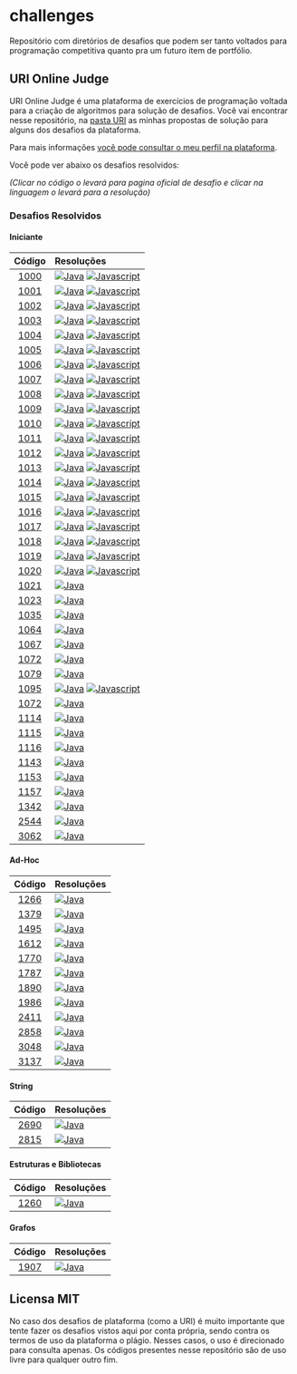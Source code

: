 # challenges
Repositório com diretórios de desafios que podem ser tanto voltados para programação competitiva quanto pra um futuro item de portfólio.

## URI Online Judge
URI Online Judge é uma plataforma de exercícios de programação voltada para a criação de algoritmos para solução de desafios.
Você vai encontrar nesse repositório, na [pasta URI] as minhas propostas de solução para alguns dos desafios da plataforma.

Para mais informações [você pode consultar o meu perfil na plataforma].

Você pode ver abaixo os desafios resolvidos:

_(Clicar no código o levará para pagina oficial de desafio e clicar na linguagem o levará para a resolução)_

### Desafios Resolvidos
#### Iniciante
| Código | Resoluções |
| :---: | :--- |
| [1000] | [![Java]](https://github.com/gabrielandradedev/challenges/blob/master/URI/Iniciante/1000/Main.java) [![Javascript]](https://github.com/gabrielandradedev/challenges/blob/master/URI/Iniciante/1000/index.js) |
| [1001] | [![Java]](https://github.com/gabrielandradedev/challenges/blob/master/URI/Iniciante/1001/Main.java) [![Javascript]](https://github.com/gabrielandradedev/challenges/blob/master/URI/Iniciante/1001/index.js) |
| [1002] | [![Java]](https://github.com/gabrielandradedev/challenges/blob/master/URI/Iniciante/1002/Main.java) [![Javascript]](https://github.com/gabrielandradedev/challenges/blob/master/URI/Iniciante/1002/index.js) |
| [1003] | [![Java]](https://github.com/gabrielandradedev/challenges/blob/master/URI/Iniciante/1003/Main.java) [![Javascript]](https://github.com/gabrielandradedev/challenges/blob/master/URI/Iniciante/1003/index.js) |
| [1004] | [![Java]](https://github.com/gabrielandradedev/challenges/blob/master/URI/Iniciante/1004/Main.java) [![Javascript]](https://github.com/gabrielandradedev/challenges/blob/master/URI/Iniciante/1004/index.js) |
| [1005] | [![Java]](https://github.com/gabrielandradedev/challenges/blob/master/URI/Iniciante/1005/Main.java) [![Javascript]](https://github.com/gabrielandradedev/challenges/blob/master/URI/Iniciante/1005/index.js) |
| [1006] | [![Java]](https://github.com/gabrielandradedev/challenges/blob/master/URI/Iniciante/1006/Main.java) [![Javascript]](https://github.com/gabrielandradedev/challenges/blob/master/URI/Iniciante/1006/index.js) |
| [1007] | [![Java]](https://github.com/gabrielandradedev/challenges/blob/master/URI/Iniciante/1007/Main.java) [![Javascript]](https://github.com/gabrielandradedev/challenges/blob/master/URI/Iniciante/1007/index.js) |
| [1008] | [![Java]](https://github.com/gabrielandradedev/challenges/blob/master/URI/Iniciante/1008/Main.java) [![Javascript]](https://github.com/gabrielandradedev/challenges/blob/master/URI/Iniciante/1008/index.js) |
| [1009] | [![Java]](https://github.com/gabrielandradedev/challenges/blob/master/URI/Iniciante/1009/Main.java) [![Javascript]](https://github.com/gabrielandradedev/challenges/blob/master/URI/Iniciante/1009/index.js) |
| [1010] | [![Java]](https://github.com/gabrielandradedev/challenges/blob/master/URI/Iniciante/1010/Main.java) [![Javascript]](https://github.com/gabrielandradedev/challenges/blob/master/URI/Iniciante/1010/index.js) |
| [1011] | [![Java]](https://github.com/gabrielandradedev/challenges/blob/master/URI/Iniciante/1011/Main.java) [![Javascript]](https://github.com/gabrielandradedev/challenges/blob/master/URI/Iniciante/1011/index.js) |
| [1012] | [![Java]](https://github.com/gabrielandradedev/challenges/blob/master/URI/Iniciante/1012/Main.java) [![Javascript]](https://github.com/gabrielandradedev/challenges/blob/master/URI/Iniciante/1012/index.js) |
| [1013] | [![Java]](https://github.com/gabrielandradedev/challenges/blob/master/URI/Iniciante/1013/Main.java) [![Javascript]](https://github.com/gabrielandradedev/challenges/blob/master/URI/Iniciante/1013/index.js) |
| [1014] | [![Java]](https://github.com/gabrielandradedev/challenges/blob/master/URI/Iniciante/1014/Main.java) [![Javascript]](https://github.com/gabrielandradedev/challenges/blob/master/URI/Iniciante/1014/index.js) |
| [1015] | [![Java]](https://github.com/gabrielandradedev/challenges/blob/master/URI/Iniciante/1015/Main.java) [![Javascript]](https://github.com/gabrielandradedev/challenges/blob/master/URI/Iniciante/1015/index.js) |
| [1016] | [![Java]](https://github.com/gabrielandradedev/challenges/blob/master/URI/Iniciante/1016/Main.java) [![Javascript]](https://github.com/gabrielandradedev/challenges/blob/master/URI/Iniciante/1016/index.js) |
| [1017] | [![Java]](https://github.com/gabrielandradedev/challenges/blob/master/URI/Iniciante/1017/Main.java) [![Javascript]](https://github.com/gabrielandradedev/challenges/blob/master/URI/Iniciante/1017/index.js) |
| [1018] | [![Java]](https://github.com/gabrielandradedev/challenges/blob/master/URI/Iniciante/1018/Main.java) [![Javascript]](https://github.com/gabrielandradedev/challenges/blob/master/URI/Iniciante/1018/index.js) |
| [1019] | [![Java]](https://github.com/gabrielandradedev/challenges/blob/master/URI/Iniciante/1019/Main.java) [![Javascript]](https://github.com/gabrielandradedev/challenges/blob/master/URI/Iniciante/1019/index.js) |
| [1020] | [![Java]](https://github.com/gabrielandradedev/challenges/blob/master/URI/Iniciante/1020/Main.java) [![Javascript]](https://github.com/gabrielandradedev/challenges/blob/master/URI/Iniciante/1020/index.js) |
| [1021] | [![Java]](https://github.com/gabrielandradedev/challenges/blob/master/URI/Iniciante/1021/Main.java) |
| [1023] | [![Java]](https://github.com/gabrielandradedev/challenges/blob/master/URI/Iniciante/1023/Main.java) |
| [1035] | [![Java]](https://github.com/gabrielandradedev/challenges/blob/master/URI/Iniciante/1035/Main.java) |
| [1064] | [![Java]](https://github.com/gabrielandradedev/challenges/blob/master/URI/Iniciante/1064/Main.java) |
| [1067] | [![Java]](https://github.com/gabrielandradedev/challenges/blob/master/URI/Iniciante/1067/Main.java) |
| [1072] | [![Java]](https://github.com/gabrielandradedev/challenges/blob/master/URI/Iniciante/1072/Main.java) |
| [1079] | [![Java]](https://github.com/gabrielandradedev/challenges/blob/master/URI/Iniciante/1079/Main.java) |
| [1095] | [![Java]](https://github.com/gabrielandradedev/challenges/blob/master/URI/Iniciante/1095/Main.java) [![Javascript]](https://github.com/gabrielandradedev/challenges/blob/master/URI/Iniciante/1095/index.js) |
| [1072] | [![Java]](https://github.com/gabrielandradedev/challenges/blob/master/URI/Iniciante/1072/Main.java) |
| [1114] | [![Java]](https://github.com/gabrielandradedev/challenges/blob/master/URI/Iniciante/1114/Main.java) |
| [1115] | [![Java]](https://github.com/gabrielandradedev/challenges/blob/master/URI/Iniciante/1115/Main.java) |
| [1116] | [![Java]](https://github.com/gabrielandradedev/challenges/blob/master/URI/Iniciante/1116/Main.java) |
| [1143] | [![Java]](https://github.com/gabrielandradedev/challenges/blob/master/URI/Iniciante/1143/Main.java) |
| [1153] | [![Java]](https://github.com/gabrielandradedev/challenges/blob/master/URI/Iniciante/1153/Main.java) |
| [1157] | [![Java]](https://github.com/gabrielandradedev/challenges/blob/master/URI/Iniciante/1157/Main.java) |
| [1342] | [![Java]](https://github.com/gabrielandradedev/challenges/blob/master/URI/Iniciante/1342/Main.java) |
| [2544] | [![Java]](https://github.com/gabrielandradedev/challenges/blob/master/URI/Iniciante/2544/Main.java) |
| [3062] | [![Java]](https://github.com/gabrielandradedev/challenges/blob/master/URI/Iniciante/3062/Main.java) |

#### Ad-Hoc
| Código | Resoluções |
| :---: | :--- |
| [1266] | [![Java]](https://github.com/gabrielandradedev/challenges/blob/master/URI/Ad-Hoc/1266/Main.java) |
| [1379] | [![Java]](https://github.com/gabrielandradedev/challenges/blob/master/URI/Ad-Hoc/1379/Main.java) |
| [1495] | [![Java]](https://github.com/gabrielandradedev/challenges/blob/master/URI/Ad-Hoc/1495/Main.java) |
| [1612] | [![Java]](https://github.com/gabrielandradedev/challenges/blob/master/URI/Ad-Hoc/1612/Main.java) |
| [1770] | [![Java]](https://github.com/gabrielandradedev/challenges/blob/master/URI/Ad-Hoc/1770/Main.java) |
| [1787] | [![Java]](https://github.com/gabrielandradedev/challenges/blob/master/URI/Ad-Hoc/1787/Main.java) |
| [1890] | [![Java]](https://github.com/gabrielandradedev/challenges/blob/master/URI/Ad-Hoc/1890/Main.java) |
| [1986] | [![Java]](https://github.com/gabrielandradedev/challenges/blob/master/URI/Ad-Hoc/1986/Main.java) |
| [2411] | [![Java]](https://github.com/gabrielandradedev/challenges/blob/master/URI/Ad-Hoc/2411/Main.java) |
| [2858] | [![Java]](https://github.com/gabrielandradedev/challenges/blob/master/URI/Ad-Hoc/2858/Main.java) |
| [3048] | [![Java]](https://github.com/gabrielandradedev/challenges/blob/master/URI/Ad-Hoc/3048/Main.java) |
| [3137] | [![Java]](https://github.com/gabrielandradedev/challenges/blob/master/URI/Ad-Hoc/3137/Main.java) |

#### String
| Código | Resoluções |
| :---: | :--- |
| [2690] | [![Java]](https://github.com/gabrielandradedev/challenges/blob/master/URI/String/2690/Main.java) |
| [2815] | [![Java]](https://github.com/gabrielandradedev/challenges/blob/master/URI/String/2815/Main.java) |

#### Estruturas e Bibliotecas
| Código | Resoluções |
| :---: | :--- |
| [1260] | [![Java]](https://github.com/gabrielandradedev/challenges/blob/master/URI/Estruturas%20e%20Bibliotecas/1260/Main.java) |

#### Grafos
| Código | Resoluções |
| :---: | :--- |
| [1907] | [![Java]](https://github.com/gabrielandradedev/challenges/blob/master/URI/Grafos/1907/Main.java) |

## Licensa MIT
No caso dos desafios de plataforma (como a URI) é muito importante que tente fazer os desafios vistos aqui por conta própria, sendo contra os termos de uso da plataforma o plágio. Nesses casos, o uso é direcionado para consulta apenas. Os códigos presentes nesse repositório são de uso livre para qualquer outro fim.

[você pode consultar o meu perfil na plataforma]: https://www.urionlinejudge.com.br/judge/pt/profile/483841
[pasta URI]: https://github.com/gabrielandradedev/challenges/tree/master/URI

[Java]: https://img.shields.io/static/v1?label=&message=Java&color=007396&style=flat-square&logo=Java&logoColor=ffffff
[Javascript]: https://img.shields.io/static/v1?label=&message=Javascript&color=f7df1e&style=flat-square&logo=Javascript&logoColor=000000

[1000]: https://www.urionlinejudge.com.br/judge/pt/problems/view/1000
[1001]: https://www.urionlinejudge.com.br/judge/pt/problems/view/1001
[1002]: https://www.urionlinejudge.com.br/judge/pt/problems/view/1002
[1003]: https://www.urionlinejudge.com.br/judge/pt/problems/view/1003
[1004]: https://www.urionlinejudge.com.br/judge/pt/problems/view/1004
[1005]: https://www.urionlinejudge.com.br/judge/pt/problems/view/1005
[1006]: https://www.urionlinejudge.com.br/judge/pt/problems/view/1006
[1007]: https://www.urionlinejudge.com.br/judge/pt/problems/view/1007
[1008]: https://www.urionlinejudge.com.br/judge/pt/problems/view/1008
[1009]: https://www.urionlinejudge.com.br/judge/pt/problems/view/1009
[1010]: https://www.urionlinejudge.com.br/judge/pt/problems/view/1010
[1011]: https://www.urionlinejudge.com.br/judge/pt/problems/view/1011
[1012]: https://www.urionlinejudge.com.br/judge/pt/problems/view/1012
[1013]: https://www.urionlinejudge.com.br/judge/pt/problems/view/1013
[1014]: https://www.urionlinejudge.com.br/judge/pt/problems/view/1014
[1015]: https://www.urionlinejudge.com.br/judge/pt/problems/view/1015
[1016]: https://www.urionlinejudge.com.br/judge/pt/problems/view/1016
[1017]: https://www.urionlinejudge.com.br/judge/pt/problems/view/1017
[1018]: https://www.urionlinejudge.com.br/judge/pt/problems/view/1018
[1019]: https://www.urionlinejudge.com.br/judge/pt/problems/view/1019
[1020]: https://www.urionlinejudge.com.br/judge/pt/problems/view/1020
[1021]: https://www.urionlinejudge.com.br/judge/pt/problems/view/1021
[1023]: https://www.urionlinejudge.com.br/judge/pt/problems/view/1023
[1035]: https://www.urionlinejudge.com.br/judge/pt/problems/view/1035
[1064]: https://www.urionlinejudge.com.br/judge/pt/problems/view/1064
[1067]: https://www.urionlinejudge.com.br/judge/pt/problems/view/1067
[1072]: https://www.urionlinejudge.com.br/judge/pt/problems/view/1072
[1079]: https://www.urionlinejudge.com.br/judge/pt/problems/view/1079
[1095]: https://www.urionlinejudge.com.br/judge/pt/problems/view/1095
[1114]: https://www.urionlinejudge.com.br/judge/pt/problems/view/1114
[1115]: https://www.urionlinejudge.com.br/judge/pt/problems/view/1115
[1116]: https://www.urionlinejudge.com.br/judge/pt/problems/view/1116
[1143]: https://www.urionlinejudge.com.br/judge/pt/problems/view/1143
[1153]: https://www.urionlinejudge.com.br/judge/pt/problems/view/1153
[1157]: https://www.urionlinejudge.com.br/judge/pt/problems/view/1157
[1342]: https://www.urionlinejudge.com.br/judge/pt/problems/view/1342
[2544]: https://www.urionlinejudge.com.br/judge/pt/problems/view/2544
[3062]: https://www.urionlinejudge.com.br/judge/pt/problems/view/3062

[1266]: https://www.urionlinejudge.com.br/judge/pt/problems/view/1266
[1379]: https://www.urionlinejudge.com.br/judge/pt/problems/view/1379
[1495]: https://www.urionlinejudge.com.br/judge/pt/problems/view/1495
[1612]: https://www.urionlinejudge.com.br/judge/pt/problems/view/1612
[1770]: https://www.urionlinejudge.com.br/judge/pt/problems/view/1770
[1787]: https://www.urionlinejudge.com.br/judge/pt/problems/view/1787
[1890]: https://www.urionlinejudge.com.br/judge/pt/problems/view/1890
[1986]: https://www.urionlinejudge.com.br/judge/pt/problems/view/1986
[2411]: https://www.urionlinejudge.com.br/judge/pt/problems/view/2411
[2858]: https://www.urionlinejudge.com.br/judge/pt/problems/view/2858
[3048]: https://www.urionlinejudge.com.br/judge/pt/problems/view/3048
[3137]: https://www.urionlinejudge.com.br/judge/pt/problems/view/3137

[2690]: https://www.urionlinejudge.com.br/judge/pt/problems/view/2690
[2815]: https://www.urionlinejudge.com.br/judge/pt/problems/view/2815

[1260]: https://www.urionlinejudge.com.br/judge/pt/problems/view/1260

[1907]: https://www.urionlinejudge.com.br/judge/pt/problems/view/1907
